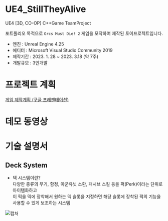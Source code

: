 # UE4_StillTheyAlive
UE4 [3D, CO-OP] C++Game TeamProject

포트폴리오 목적으로 `Orcs Must Die! 2` 게임을 모작하여 제작된 토이프로젝트입니다.<br>
- 엔진 : Unreal Engine 4.25
- 에디터 : Microsoft Visual Studio Community 2019
- 제작기간 : 2023. 1. 28 ~ 2023. 3.18 (약 7주)
- 개발규모 : 3인개발

# 프로젝트 계획
<a href="https://docs.google.com/presentation/d/1qh6l1qLla1Th_4UJXmsGReylD32ysylcZVOdDvgpvtI/edit?usp=sharing" target="_blank">게임 제작계획 (구글 프레젠테이션)</a>

# 데모 동영상

# 기술 설명서
## Deck System
- 덱 시스템이란?<br>
다양한 종류의 무기, 함정, 아군유닛 소환, 패시브 스킬 등을 퍽(Perk)이라는 단위로 아이템화하고<br>
이 퍽을 덱에 장착해서 원하는 덱 슬롯을 지정하면 해당 슬롯에 장착된 퍽의 기능을 사용할 수 있게 보조하는 시스템<br>

![캡처](https://user-images.githubusercontent.com/52897037/222894575-5e13e052-aa99-4ef9-9bca-e455c323758d.PNG)
